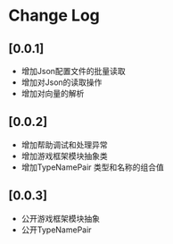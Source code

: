 # Change Log

## [0.0.1]
+ 增加Json配置文件的批量读取
+ 增加对Json的读取操作
+ 增加对向量的解析

## [0.0.2]
+ 增加帮助调试和处理异常
+ 增加游戏框架模块抽象类
+ 增加TypeNamePair 类型和名称的组合值

## [0.0.3]
+ 公开游戏框架模块抽象
+ 公开TypeNamePair